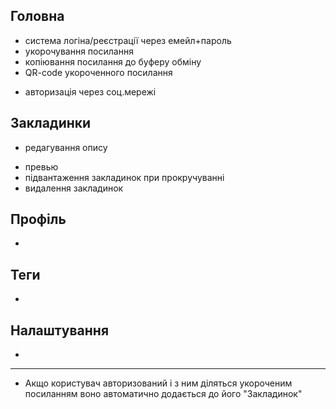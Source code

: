 Головна
-------------------
+ система логіна/реєстрації через емейл+пароль
+ укорочування посилання
+ копіювання посилання до буферу обміну
+ QR-code укороченного посилання
- авторизація через соц.мережі


Закладинки
-------------------
+ редагування опису
- превью
- підвантаження закладинок при прокручуванні
- видалення закладинок


Профіль
-------------------
-


Теги
-------------------
-


Налаштування
-------------------
-


-------------------
+ Акщо користувач авторизований і з ним діляться укороченим посиланням воно автоматично додається до його "Закладинок"
